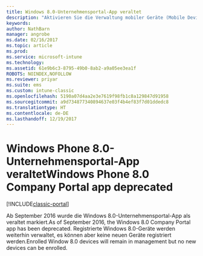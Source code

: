 ```yaml
---
title: Windows 8.0-Unternehmensportal-App veraltet
description: "Aktivieren Sie die Verwaltung mobiler Geräte (Mobile Device Management, MDM) für Windows Phone 8.0-Geräte mit Microsoft Intune."
keywords: 
author: NathBarn
manager: angrobe
ms.date: 02/16/2017
ms.topic: article
ms.prod: 
ms.service: microsoft-intune
ms.technology: 
ms.assetid: 61e9b6c3-8795-49b0-8ab2-a9a05ee3ea1f
ROBOTS: NOINDEX,NOFOLLOW
ms.reviewer: priyar
ms.suite: ems
ms.custom: intune-classic
ms.openlocfilehash: 5190a07d4aa2e3e7619f98fb1c8a129847d91958
ms.sourcegitcommit: a9d734877340894637e03f4b4ef83f7d01ddedc8
ms.translationtype: HT
ms.contentlocale: de-DE
ms.lasthandoff: 12/19/2017
---
```

#  <a name="windows-phone-80-company-portal-app-deprecated"></a><span data-ttu-id="7b731-103">Windows Phone 8.0-Unternehmensportal-App veraltet</span><span class="sxs-lookup"><span data-stu-id="7b731-103">Windows Phone 8.0 Company Portal app deprecated</span></span>

[!INCLUDE[classic-portal](../includes/classic-portal.md)]

<span data-ttu-id="7b731-104">Ab September 2016 wurde die Windows 8.0-Unternehmensportal-App als veraltet markiert.</span><span class="sxs-lookup"><span data-stu-id="7b731-104">As of September 2016, the Windows 8.0 Company Portal app has been deprecated.</span></span> <span data-ttu-id="7b731-105">Registrierte Windows 8.0-Geräte werden weiterhin verwaltet, es können aber keine neuen Geräte registriert werden.</span><span class="sxs-lookup"><span data-stu-id="7b731-105">Enrolled Window 8.0 devices will remain in management but no new devices can be enrolled.</span></span>
